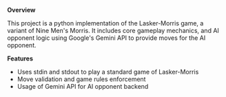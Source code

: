 **Overview**

This project is a python implementation of the Lasker-Morris game, a variant of Nine Men's Morris. It includes core gameplay mechanics, and AI opponent logic using Google's Gemini API to provide moves for the AI opponent.

**Features**

* Uses stdin and stdout to play a standard game of Lasker-Morris
* Move validation and game rules enforcement
* Usage of Gemini API for AI opponent backend
